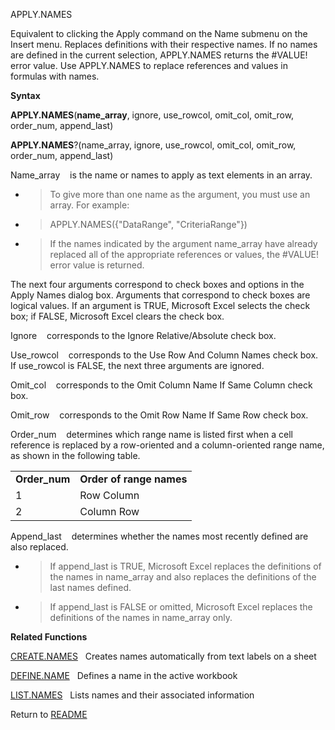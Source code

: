 APPLY.NAMES

Equivalent to clicking the Apply command on the Name submenu on the
Insert menu. Replaces definitions with their respective names. If no
names are defined in the current selection, APPLY.NAMES returns the
\#VALUE\! error value. Use APPLY.NAMES to replace references and values
in formulas with names.

**Syntax**

**APPLY.NAMES**(**name\_array**, ignore, use\_rowcol, omit\_col,
omit\_row, order\_num, append\_last)

**APPLY.NAMES**?(name\_array, ignore, use\_rowcol, omit\_col, omit\_row,
order\_num, append\_last)

Name\_array&nbsp;&nbsp;&nbsp;&nbsp;is the name or names to apply as text
elements in an array.

  - > To give more than one name as the argument, you must use an array.
    > For example:

  - > APPLY.NAMES({"DataRange", "CriteriaRange"})

  - > If the names indicated by the argument name\_array have already
    > replaced all of the appropriate references or values, the
    > \#VALUE\! error value is returned.


The next four arguments correspond to check boxes and options in the
Apply Names dialog box. Arguments that correspond to check boxes are
logical values. If an argument is TRUE, Microsoft Excel selects the
check box; if FALSE, Microsoft Excel clears the check box.

Ignore&nbsp;&nbsp;&nbsp;&nbsp;corresponds to the Ignore
Relative/Absolute check box.

Use\_rowcol&nbsp;&nbsp;&nbsp;&nbsp;corresponds to the Use Row And Column
Names check box. If use\_rowcol is FALSE, the next three arguments are
ignored.

Omit\_col&nbsp;&nbsp;&nbsp;&nbsp;corresponds to the Omit Column Name If
Same Column check box.

Omit\_row&nbsp;&nbsp;&nbsp;&nbsp;corresponds to the Omit Row Name If
Same Row check box.

Order\_num&nbsp;&nbsp;&nbsp;&nbsp;determines which range name is listed
first when a cell reference is replaced by a row-oriented and a
column-oriented range name, as shown in the following table.

|                |                          |
| -------------- | ------------------------ |
| **Order\_num** | **Order of range names** |
| 1              | Row Column               |
| 2              | Column Row               |

Append\_last&nbsp;&nbsp;&nbsp;&nbsp;determines whether the names most
recently defined are also replaced.

  - > If append\_last is TRUE, Microsoft Excel replaces the definitions
    > of the names in name\_array and also replaces the definitions of
    > the last names defined.

  - > If append\_last is FALSE or omitted, Microsoft Excel replaces the
    > definitions of the names in name\_array only.


**Related Functions**

[CREATE.NAMES](CREATE.NAMES.md)&nbsp;&nbsp;&nbsp;Creates names automatically from text
labels on a sheet

[DEFINE.NAME](DEFINE.NAME.md)&nbsp;&nbsp;&nbsp;Defines a name in the active workbook

[LIST.NAMES](LIST.NAMES.md)&nbsp;&nbsp;&nbsp;Lists names and their associated information



Return to [README](README.md)

